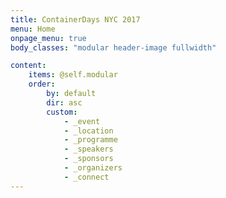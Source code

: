 ```yaml
---
title: ContainerDays NYC 2017
menu: Home
onpage_menu: true
body_classes: "modular header-image fullwidth"

content:
    items: @self.modular
    order:
        by: default
        dir: asc
        custom:
            - _event
            - _location
            - _programme
            - _speakers
            - _sponsors
            - _organizers
            - _connect
---
```


<style>
#footer {
   display: none;
   }
</style>
